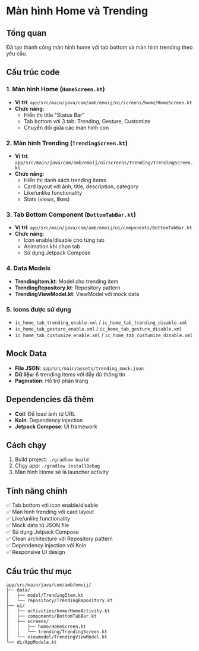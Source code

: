 # Màn hình Home và Trending

## Tổng quan
Đã tạo thành công màn hình home với tab bottom và màn hình trending theo yêu cầu.

## Cấu trúc code

### 1. Màn hình Home (`HomeScreen.kt`)
- **Vị trí**: `app/src/main/java/com/amb/emoij/ui/screens/home/HomeScreen.kt`
- **Chức năng**: 
  - Hiển thị title "Status Bar"
  - Tab bottom với 3 tab: Trending, Gesture, Customize
  - Chuyển đổi giữa các màn hình con

### 2. Màn hình Trending (`TrendingScreen.kt`)
- **Vị trí**: `app/src/main/java/com/amb/emoij/ui/screens/trending/TrendingScreen.kt`
- **Chức năng**:
  - Hiển thị danh sách trending items
  - Card layout với ảnh, title, description, category
  - Like/unlike functionality
  - Stats (views, likes)

### 3. Tab Bottom Component (`BottomTabBar.kt`)
- **Vị trí**: `app/src/main/java/com/amb/emoij/ui/components/BottomTabBar.kt`
- **Chức năng**:
  - Icon enable/disable cho từng tab
  - Animation khi chọn tab
  - Sử dụng Jetpack Compose

### 4. Data Models
- **TrendingItem.kt**: Model cho trending item
- **TrendingRepository.kt**: Repository pattern
- **TrendingViewModel.kt**: ViewModel với mock data

### 5. Icons được sử dụng
- `ic_home_tab_trending_enable.xml` / `ic_home_tab_trending_disable.xml`
- `ic_home_tab_gesture_enable.xml` / `ic_home_tab_gesture_disable.xml`
- `ic_home_tab_custumize_enable.xml` / `ic_home_tab_custumize_disable.xml`

## Mock Data
- **File JSON**: `app/src/main/assets/trending_mock.json`
- **Dữ liệu**: 6 trending items với đầy đủ thông tin
- **Pagination**: Hỗ trợ phân trang

## Dependencies đã thêm
- **Coil**: Để load ảnh từ URL
- **Koin**: Dependency injection
- **Jetpack Compose**: UI framework

## Cách chạy
1. Build project: `./gradlew build`
2. Chạy app: `./gradlew installDebug`
3. Màn hình Home sẽ là launcher activity

## Tính năng chính
✅ Tab bottom với icon enable/disable  
✅ Màn hình trending với card layout  
✅ Like/unlike functionality  
✅ Mock data từ JSON file  
✅ Sử dụng Jetpack Compose  
✅ Clean architecture với Repository pattern  
✅ Dependency injection với Koin  
✅ Responsive UI design  

## Cấu trúc thư mục
```
app/src/main/java/com/amb/emoij/
├── data/
│   ├── model/TrendingItem.kt
│   └── repository/TrendingRepository.kt
├── ui/
│   ├── activities/home/HomeActivity.kt
│   ├── components/BottomTabBar.kt
│   ├── screens/
│   │   ├── home/HomeScreen.kt
│   │   └── trending/TrendingScreen.kt
│   └── viewmodel/TrendingViewModel.kt
└── di/AppModule.kt
```
